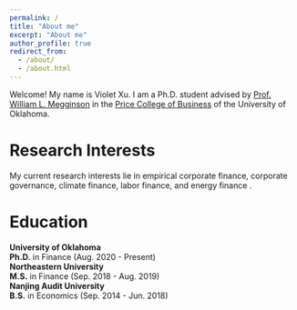 ```yaml
---
permalink: /
title: "About me"
excerpt: "About me"
author_profile: true
redirect_from: 
  - /about/
  - /about.html
---
```


Welcome! My name is Violet Xu. I am a Ph.D. student advised by [Prof. William L. Megginson](https://www.ou.edu/price/finance/faculty/billmegginson) in the [Price College of Business](https://www.ou.edu/price/finance) of the University of Oklahoma. 

Research Interests
======
My current research interests lie in empirical corporate finance, corporate governance, climate finance, labor finance, and energy finance . 

Education
======
**University of Oklahoma**<br /> 
**Ph.D.** in Finance (Aug. 2020 - Present)<br /> 
**Northeastern University**<br /> 
**M.S.** in Finance (Sep. 2018 - Aug. 2019)<br /> 
**Nanjing Audit University**<br /> 
**B.S.** in Economics (Sep. 2014 - Jun. 2018)
